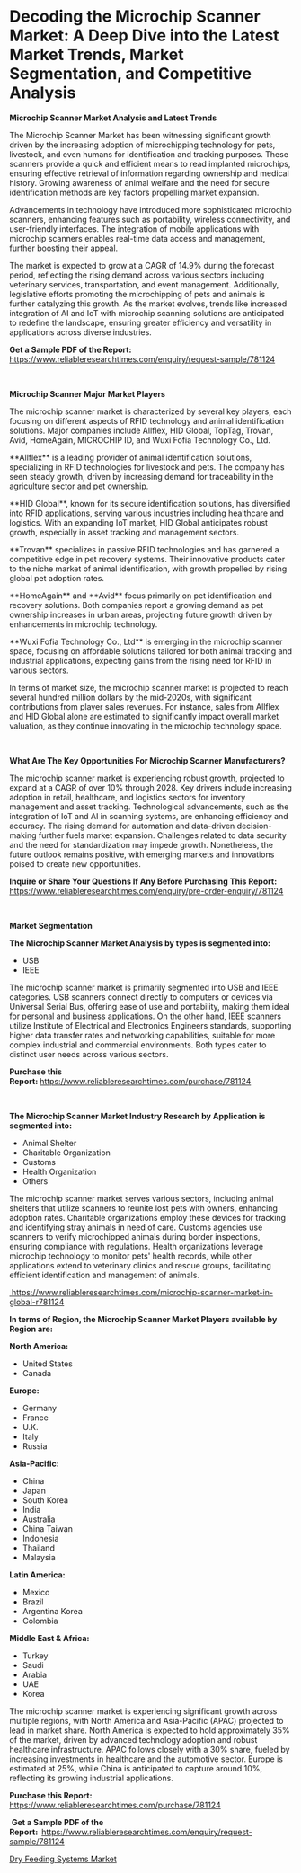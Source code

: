<p><h1>Decoding the Microchip Scanner Market: A Deep Dive into the Latest Market Trends, Market Segmentation, and Competitive Analysis</h1></p><p><strong>Microchip Scanner Market Analysis and Latest Trends</strong></p>
<p><p>The Microchip Scanner Market has been witnessing significant growth driven by the increasing adoption of microchipping technology for pets, livestock, and even humans for identification and tracking purposes. These scanners provide a quick and efficient means to read implanted microchips, ensuring effective retrieval of information regarding ownership and medical history. Growing awareness of animal welfare and the need for secure identification methods are key factors propelling market expansion.</p><p>Advancements in technology have introduced more sophisticated microchip scanners, enhancing features such as portability, wireless connectivity, and user-friendly interfaces. The integration of mobile applications with microchip scanners enables real-time data access and management, further boosting their appeal. </p><p>The market is expected to grow at a CAGR of 14.9% during the forecast period, reflecting the rising demand across various sectors including veterinary services, transportation, and event management. Additionally, legislative efforts promoting the microchipping of pets and animals is further catalyzing this growth. As the market evolves, trends like increased integration of AI and IoT with microchip scanning solutions are anticipated to redefine the landscape, ensuring greater efficiency and versatility in applications across diverse industries.</p></p>
<p><strong>Get a Sample PDF of the Report:&nbsp;</strong> <a href="https://www.reliableresearchtimes.com/enquiry/request-sample/781124?utm_campaign=2007&utm_medium=2&utm_source=Github&utm_content=ia&utm_term=26032025&utm_id=microchip-scanner">https://www.reliableresearchtimes.com/enquiry/request-sample/781124</a></p>
<p>&nbsp;</p>
<p><strong>Microchip Scanner Major Market Players</strong></p>
<p><p>The microchip scanner market is characterized by several key players, each focusing on different aspects of RFID technology and animal identification solutions. Major companies include Allflex, HID Global, TopTag, Trovan, Avid, HomeAgain, MICROCHIP ID, and Wuxi Fofia Technology Co., Ltd.</p><p>**Allflex** is a leading provider of animal identification solutions, specializing in RFID technologies for livestock and pets. The company has seen steady growth, driven by increasing demand for traceability in the agriculture sector and pet ownership. </p><p>**HID Global**, known for its secure identification solutions, has diversified into RFID applications, serving various industries including healthcare and logistics. With an expanding IoT market, HID Global anticipates robust growth, especially in asset tracking and management sectors.</p><p>**Trovan** specializes in passive RFID technologies and has garnered a competitive edge in pet recovery systems. Their innovative products cater to the niche market of animal identification, with growth propelled by rising global pet adoption rates.</p><p>**HomeAgain** and **Avid** focus primarily on pet identification and recovery solutions. Both companies report a growing demand as pet ownership increases in urban areas, projecting future growth driven by enhancements in microchip technology.</p><p>**Wuxi Fofia Technology Co., Ltd** is emerging in the microchip scanner space, focusing on affordable solutions tailored for both animal tracking and industrial applications, expecting gains from the rising need for RFID in various sectors.</p><p>In terms of market size, the microchip scanner market is projected to reach several hundred million dollars by the mid-2020s, with significant contributions from player sales revenues. For instance, sales from Allflex and HID Global alone are estimated to significantly impact overall market valuation, as they continue innovating in the microchip technology space.</p></p>
<p>&nbsp;</p>
<p><strong>What Are The Key Opportunities For Microchip Scanner Manufacturers?</strong></p>
<p><p>The microchip scanner market is experiencing robust growth, projected to expand at a CAGR of over 10% through 2028. Key drivers include increasing adoption in retail, healthcare, and logistics sectors for inventory management and asset tracking. Technological advancements, such as the integration of IoT and AI in scanning systems, are enhancing efficiency and accuracy. The rising demand for automation and data-driven decision-making further fuels market expansion. Challenges related to data security and the need for standardization may impede growth. Nonetheless, the future outlook remains positive, with emerging markets and innovations poised to create new opportunities.</p></p>
<p><strong>Inquire or Share Your Questions If Any Before Purchasing This Report:</strong> <a href="https://www.reliableresearchtimes.com/enquiry/pre-order-enquiry/781124?utm_campaign=2007&utm_medium=2&utm_source=Github&utm_content=ia&utm_term=26032025&utm_id=microchip-scanner">https://www.reliableresearchtimes.com/enquiry/pre-order-enquiry/781124</a></p>
<p>&nbsp;</p>
<p><strong>Market Segmentation</strong></p>
<p><strong>The Microchip Scanner Market Analysis by types is segmented into:</strong></p>
<p><ul><li>USB</li><li>IEEE</li></ul></p>
<p><p>The microchip scanner market is primarily segmented into USB and IEEE categories. USB scanners connect directly to computers or devices via Universal Serial Bus, offering ease of use and portability, making them ideal for personal and business applications. On the other hand, IEEE scanners utilize Institute of Electrical and Electronics Engineers standards, supporting higher data transfer rates and networking capabilities, suitable for more complex industrial and commercial environments. Both types cater to distinct user needs across various sectors.</p></p>
<p><strong>Purchase this Report:&nbsp;</strong><a href="https://www.reliableresearchtimes.com/purchase/781124?utm_campaign=2007&utm_medium=2&utm_source=Github&utm_content=ia&utm_term=26032025&utm_id=microchip-scanner">https://www.reliableresearchtimes.com/purchase/781124</a></p>
<p>&nbsp;</p>
<p><strong>The Microchip Scanner Market Industry Research by Application is segmented into:</strong></p>
<p><ul><li>Animal Shelter</li><li>Charitable Organization</li><li>Customs</li><li>Health Organization</li><li>Others</li></ul></p>
<p><p>The microchip scanner market serves various sectors, including animal shelters that utilize scanners to reunite lost pets with owners, enhancing adoption rates. Charitable organizations employ these devices for tracking and identifying stray animals in need of care. Customs agencies use scanners to verify microchipped animals during border inspections, ensuring compliance with regulations. Health organizations leverage microchip technology to monitor pets' health records, while other applications extend to veterinary clinics and rescue groups, facilitating efficient identification and management of animals.</p></p>
<p><a href="https://www.reliableresearchtimes.com/microchip-scanner-market-in-global-r781124?utm_campaign=2007&utm_medium=2&utm_source=Github&utm_content=ia&utm_term=26032025&utm_id=microchip-scanner">&nbsp;https://www.reliableresearchtimes.com/microchip-scanner-market-in-global-r781124</a></p>
<p><strong>In terms of Region, the Microchip Scanner Market Players available by Region are:</strong></p>
<p>
    <p> <strong> North America: </strong>
        <ul>
            <li>United States</li>
            <li>Canada</li>
        </ul>
        </p> 
    <p> <strong> Europe: </strong>
        <ul>
            <li>Germany</li>
            <li>France</li>
            <li>U.K.</li>
            <li>Italy</li>
            <li>Russia</li>
        </ul>
        </p> 
    <p> <strong> Asia-Pacific: </strong>
        <ul>
            <li>China</li>
            <li>Japan</li>
            <li>South Korea</li>
            <li>India</li>
            <li>Australia</li>
            <li>China Taiwan</li>
            <li>Indonesia</li>
            <li>Thailand</li>
            <li>Malaysia</li>
        </ul>
        </p> 
    <p> <strong> Latin America: </strong>
        <ul>
            <li>Mexico</li>
            <li>Brazil</li>
            <li>Argentina Korea</li>
            <li>Colombia</li>
        </ul>
        </p> 
    <p> <strong> Middle East & Africa: </strong>
        <ul>
            <li>Turkey</li>
            <li>Saudi</li>
            <li>Arabia</li>
            <li>UAE</li>
            <li>Korea</li>
        </ul>
    </p>
    </p>
<p><p>The microchip scanner market is experiencing significant growth across multiple regions, with North America and Asia-Pacific (APAC) projected to lead in market share. North America is expected to hold approximately 35% of the market, driven by advanced technology adoption and robust healthcare infrastructure. APAC follows closely with a 30% share, fueled by increasing investments in healthcare and the automotive sector. Europe is estimated at 25%, while China is anticipated to capture around 10%, reflecting its growing industrial applications.</p></p>
<p><strong>Purchase this Report: </strong><a href="https://www.reliableresearchtimes.com/purchase/781124?utm_campaign=2007&utm_medium=2&utm_source=Github&utm_content=ia&utm_term=26032025&utm_id=microchip-scanner">https://www.reliableresearchtimes.com/purchase/781124</a></p>
<p>&nbsp;<strong>Get a Sample PDF of the Report:&nbsp;&nbsp;</strong><a href="https://www.reliableresearchtimes.com/enquiry/request-sample/781124?utm_campaign=2007&utm_medium=2&utm_source=Github&utm_content=ia&utm_term=26032025&utm_id=microchip-scanner">https://www.reliableresearchtimes.com/enquiry/request-sample/781124</a></p>
<p><strong></strong></p>
<p><p><a href="https://github.com/angelajermaine/Market-Research-Report-List-6/blob/main/dry-feeding-systems-market.md?utm_campaign=2007&utm_medium=2&utm_source=Github&utm_content=ia&utm_term=26032025&utm_id=microchip-scanner">Dry Feeding Systems Market</a></p></p>